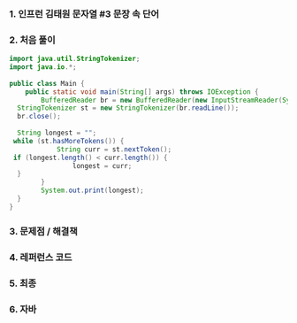 ### 1. 인프런 김태원 문자열 #3 문장 속 단어

### 2. 처음 풀이

``` java
import java.util.StringTokenizer;  
import java.io.*;  
  
public class Main {  
    public static void main(String[] args) throws IOException {  
        BufferedReader br = new BufferedReader(new InputStreamReader(System.in));  
  StringTokenizer st = new StringTokenizer(br.readLine());  
  br.close();  
  
  String longest = "";  
 while (st.hasMoreTokens()) {  
            String curr = st.nextToken();  
 if (longest.length() < curr.length()) {  
                longest = curr;  
  }  
        }  
        System.out.print(longest);  
  }  
}
```

### 3. 문제점 / 해결책

### 4. 레퍼런스 코드

### 5. 최종

### 6. 자바


<!--stackedit_data:
eyJoaXN0b3J5IjpbLTM5MDE5NDcwXX0=
-->